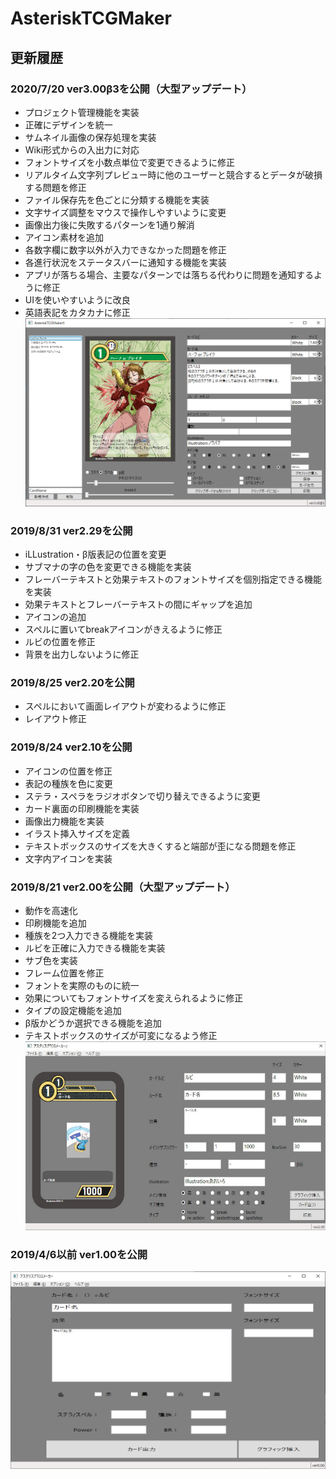 # AsteriskTCGMaker

## 更新履歴
### 2020/7/20 ver3.00β3を公開（大型アップデート）
 - プロジェクト管理機能を実装
 - 正確にデザインを統一
 - サムネイル画像の保存処理を実装
 - Wiki形式からの入出力に対応
 - フォントサイズを小数点単位で変更できるように修正
 - リアルタイム文字列プレビュー時に他のユーザーと競合するとデータが破損する問題を修正
 - ファイル保存先を色ごとに分類する機能を実装
 - 文字サイズ調整をマウスで操作しやすいように変更
 - 画像出力後に失敗するパターンを1通り解消
 - アイコン素材を追加
 - 各数字欄に数字以外が入力できなかった問題を修正
 - 各進行状況をステータスバーに通知する機能を実装
 - アプリが落ちる場合、主要なパターンでは落ちる代わりに問題を通知するように修正
 - UIを使いやすいように改良
 - 英語表記をカタカナに修正
 ![アスタリスクTCGメーカー3.00](images/3_00.png)
 
### 2019/8/31 ver2.29を公開
 - iLLustration・β版表記の位置を変更
 - サブマナの字の色を変更できる機能を実装
 - フレーバーテキストと効果テキストのフォントサイズを個別指定できる機能を実装
 - 効果テキストとフレーバーテキストの間にギャップを追加
 - アイコンの追加
 - スペルに置いてbreakアイコンがきえるように修正
 - ルビの位置を修正
 - 背景を出力しないように修正

### 2019/8/25 ver2.20を公開
 - スペルにおいて画面レイアウトが変わるように修正
 - レイアウト修正
 
### 2019/8/24 ver2.10を公開
 - アイコンの位置を修正
 - 表記の種族を色に変更
 - ステラ・スペラをラジオボタンで切り替えできるように変更
 - カード裏面の印刷機能を実装
 - 画像出力機能を実装
 - イラスト挿入サイズを定義
 - テキストボックスのサイズを大きくすると端部が歪になる問題を修正
 - 文字内アイコンを実装
 
### 2019/8/21 ver2.00を公開（大型アップデート）
 - 動作を高速化
 - 印刷機能を追加
 - 種族を2つ入力できる機能を実装
 - ルビを正確に入力できる機能を実装
 - サブ色を実装
 - フレーム位置を修正
 - フォントを実際のものに統一
 - 効果についてもフォントサイズを変えられるように修正
 - タイプの設定機能を追加
 - β版かどうか選択できる機能を追加
 - テキストボックスのサイズが可変になるよう修正
 ![アスタリスクTCGメーカー2.00](images/2_00.png)

### 2019/4/6以前 ver1.00を公開
![アスタリスクTCGメーカー1.00](images/1_00.png)
